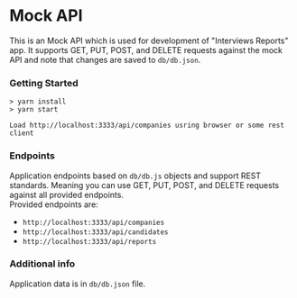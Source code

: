 # Mock API

This is an Mock API which is used for development of "Interviews Reports" app.
It supports GET, PUT, POST, and DELETE requests against the mock API and note that changes are saved to `db/db.json`.

### Getting Started

```
> yarn install
> yarn start   

Load http://localhost:3333/api/companies usring browser or some rest client
```

### Endpoints 

Application endpoints based on `db/db.js` objects and support REST standards.
Meaning you can use GET, PUT, POST, and DELETE requests against all provided endpoints.   
Provided endpoints are:   
* `http://localhost:3333/api/companies`   
* `http://localhost:3333/api/candidates`
* `http://localhost:3333/api/reports`   
  

### Additional info

Application data is in `db/db.json` file.

